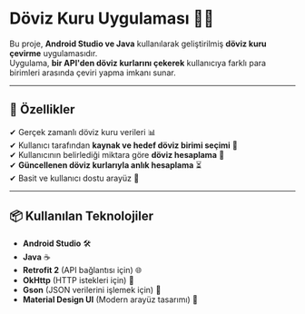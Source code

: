 # Döviz Kuru Uygulaması 📱💱

Bu proje, **Android Studio ve Java** kullanılarak geliştirilmiş **döviz kuru çevirme** uygulamasıdır.  
Uygulama, **bir API'den döviz kurlarını çekerek** kullanıcıya farklı para birimleri arasında çeviri yapma imkanı sunar.

---

## 🚀 Özellikler

✔ Gerçek zamanlı döviz kuru verileri 📊  
✔ Kullanıcı tarafından **kaynak ve hedef döviz birimi seçimi** 🔄  
✔ Kullanıcının belirlediği miktara göre **döviz hesaplama** 🧮  
✔ **Güncellenen döviz kurlarıyla anlık hesaplama** ⏳  
✔ Basit ve kullanıcı dostu arayüz 🎨  

---

## 📦 Kullanılan Teknolojiler

- **Android Studio** 🛠
- **Java** ☕
- **Retrofit 2** (API bağlantısı için) 🌐
- **OkHttp** (HTTP istekleri için) 🔗
- **Gson** (JSON verilerini işlemek için) 📄
- **Material Design UI** (Modern arayüz tasarımı) 🎨
